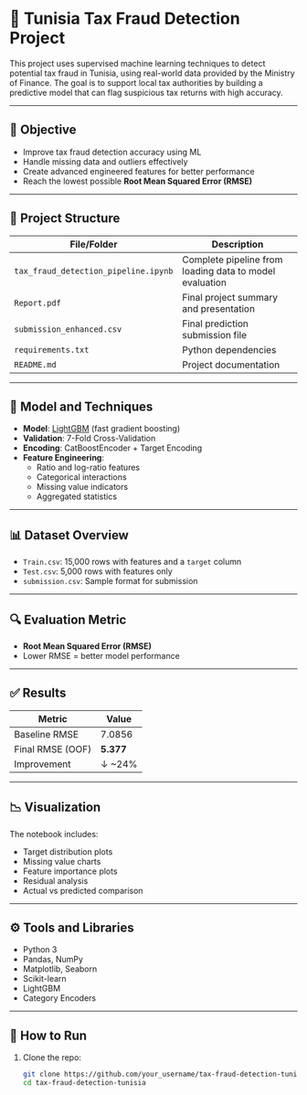 # 🧾 Tunisia Tax Fraud Detection Project

This project uses supervised machine learning techniques to detect potential tax fraud in Tunisia, using real-world data provided by the Ministry of Finance. The goal is to support local tax authorities by building a predictive model that can flag suspicious tax returns with high accuracy.

---

## 📌 Objective

- Improve tax fraud detection accuracy using ML
- Handle missing data and outliers effectively
- Create advanced engineered features for better performance
- Reach the lowest possible **Root Mean Squared Error (RMSE)**

---

## 📁 Project Structure

| File/Folder            | Description |
|------------------------|-------------|
| `tax_fraud_detection_pipeline.ipynb` | Complete pipeline from loading data to model evaluation |
| `Report.pdf`           | Final project summary and presentation |
| `submission_enhanced.csv` | Final prediction submission file |
| `requirements.txt`     | Python dependencies |
| `README.md`            | Project documentation |

---

## 🧪 Model and Techniques

- **Model**: [LightGBM](https://lightgbm.readthedocs.io/) (fast gradient boosting)
- **Validation**: 7-Fold Cross-Validation
- **Encoding**: CatBoostEncoder + Target Encoding
- **Feature Engineering**:
  - Ratio and log-ratio features
  - Categorical interactions
  - Missing value indicators
  - Aggregated statistics

---

## 📊 Dataset Overview

- `Train.csv`: 15,000 rows with features and a `target` column
- `Test.csv`: 5,000 rows with features only
- `submission.csv`: Sample format for submission

---

## 🔍 Evaluation Metric

- **Root Mean Squared Error (RMSE)**
- Lower RMSE = better model performance

---

## ✅ Results

| Metric               | Value     |
|----------------------|-----------|
| Baseline RMSE        | 7.0856    |
| Final RMSE (OOF)     | **5.377** |
| Improvement          | ↓ ~24%    |

---

## 📉 Visualization

The notebook includes:
- Target distribution plots
- Missing value charts
- Feature importance plots
- Residual analysis
- Actual vs predicted comparison

---

## ⚙️ Tools and Libraries

- Python 3
- Pandas, NumPy
- Matplotlib, Seaborn
- Scikit-learn
- LightGBM
- Category Encoders

---

## 🚀 How to Run

1. Clone the repo:
   ```bash
   git clone https://github.com/your_username/tax-fraud-detection-tunisia.git
   cd tax-fraud-detection-tunisia
